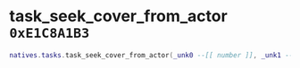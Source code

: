 # task_seek_cover_from_actor `0xE1C8A1B3`

```lua
natives.tasks.task_seek_cover_from_actor(_unk0 --[[ number ]], _unk1 --[[ number ]])
```